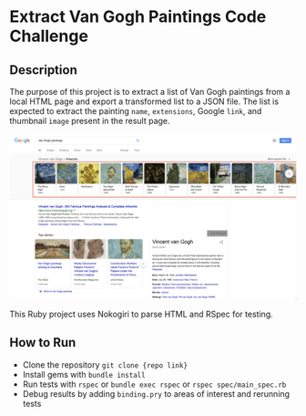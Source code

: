 # Extract Van Gogh Paintings Code Challenge

## Description

The purpose of this project is to extract a list of Van Gogh paintings from a local HTML page and export a transformed list to a JSON file. The list is expected to extract the painting `name`, `extensions`, Google `link`, and thumbnail `image` present in the result page.

![Van Gogh paintings](https://github.com/serpapi/code-challenge/blob/master/files/van-gogh-paintings.png?raw=true "Van Gogh paintings")

This Ruby project uses Nokogiri to parse HTML and RSpec for testing.

## How to Run

- Clone the repository `git clone {repo link}`
- Install gems with `bundle install`
- Run tests with `rspec` or `bundle exec rspec` or `rspec spec/main_spec.rb`
- Debug results by adding `binding.pry` to areas of interest and rerunning tests
